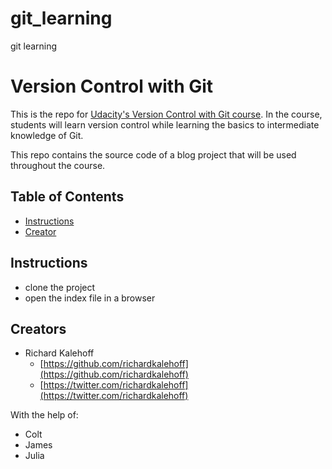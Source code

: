 # git_learning
git learning

# Version Control with Git

This is the repo for [Udacity's Version Control with Git course](). In the course, students will learn version control while learning the basics to intermediate knowledge of Git.

This repo contains the source code of a blog project that will be used throughout the course.

## Table of Contents

* [Instructions](#instructions)
* [Creator](#creators)

## Instructions

* clone the project
* open the index file in a browser

## Creators

* Richard Kalehoff
    - [https://github.com/richardkalehoff](https://github.com/richardkalehoff)
    - [https://twitter.com/richardkalehoff](https://twitter.com/richardkalehoff)

With the help of:

* Colt
* James
* Julia

